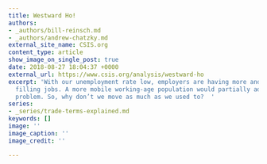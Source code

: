 ```yaml
---
title: Westward Ho!
authors:
- _authors/bill-reinsch.md
- _authors/andrew-chatzky.md
external_site_name: CSIS.org
content_type: article
show_image_on_single_post: true
date: 2018-08-27 18:04:37 +0000
external_url: https://www.csis.org/analysis/westward-ho
excerpt: 'With our unemployment rate low, employers are having more and more difficulty
  filling jobs. A more mobile working-age population would partially address that
  problem. So, why don’t we move as much as we used to?  '
series:
- _series/trade-terms-explained.md
keywords: []
image: ''
image_caption: ''
image_credit: ''

---
```

